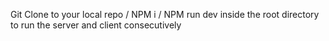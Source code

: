 Git Clone to your local repo / NPM i / NPM run dev inside the root directory to run the server and client consecutively 
